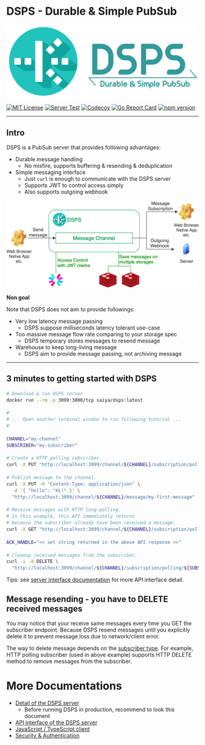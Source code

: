 # DSPS - Durable & Simple PubSub

![DSPS Banner](./img/logo/DSPS.svg)

[![MIT License](https://img.shields.io/badge/LICENSE-MIT-brightgreen)](./LICENSE)
[![Server Test](https://github.com/saiya/dsps/workflows/Server%20Test/badge.svg?1)](https://github.com/saiya/dsps/actions?query=workflow%3A%22Server+Test%22)
[![Codecov](https://codecov.io/gh/saiya/dsps/branch/main/graph/badge.svg?token=DSSOWMB60X)](https://codecov.io/gh/saiya/dsps)
[![Go Report Card](https://goreportcard.com/badge/github.com/saiya/dsps?1)](https://goreportcard.com/report/github.com/saiya/dsps)
[![npm version](https://badge.fury.io/js/%40dsps%2Fclient.svg)](https://badge.fury.io/js/%40dsps%2Fclient)

---
## Intro

DSPS is a PubSub server that provides following advantages:

- Durable message handling
  - No misfire, supports buffering & resending & deduplication
- Simple messaging interface
  - Just `curl` is enough to communicate with the DSPS server
  - Supports JWT to control access simply
  - Also supports outgoing webhook

![DSPS system diagram](./img/README/diagram.drawio.png)

__Non goal__

Note that DSPS does not aim to provide followings:

- Very low latency message passing
  - DSPS suppose milliseconds latency tolerant use-case
- Too massive message flow rate comparing to your storage spec
  - DSPS temporary stores messages to resend message
- Warehouse to keep long-living message
  - DSPS aim to provide message passing, not archiving message

---
## 3 minutes to getting started with DSPS

```sh
# Download & run DSPS server
docker run --rm -p 3099:3000/tcp saiya/dsps:latest

#
# ... Open another terminal window to run following tutorial ...
#

CHANNEL="my-channel"
SUBSCRIBER="my-subscriber"

# Create a HTTP polling subscriber.
curl -X PUT "http://localhost:3099/channel/${CHANNEL}/subscription/polling/${SUBSCRIBER}"

# Publish message to the channel.
curl -X PUT -H "Content-Type: application/json" \
  -d '{ "hello": "Hi!" }' \
  "http://localhost:3099/channel/${CHANNEL}/message/my-first-message"

# Receive messages with HTTP long-polling.
# In this example, this API immediately returns
# because the subscriber already have been received a message.
curl -X GET "http://localhost:3099/channel/${CHANNEL}/subscription/polling/${SUBSCRIBER}?timeout=30s&max=64"

ACK_HANDLE="<< set string returned in the above API response >>"

# Cleanup received messages from the subscriber.
curl -i -X DELETE \
  "http://localhost:3099/channel/${CHANNEL}/subscription/polling/${SUBSCRIBER}/message?ackHandle=${ACK_HANDLE}"
```

Tips: see [server interface documentation](./server/doc/interface) for more API interface detail.

## Message resending - you have to DELETE received messages

You may notice that your receive same messages every time you GET the subscriber endpoint. Because DSPS resend messages until you explicitly delete it to prevent message loss due to network/client error.

The way to delete message depends on the [subscriber type](./server/doc/interface/subscribe/README.md). For example, HTTP polling subscriber (used in above example) supports HTTP DELETE method to remove messages from the subscriber.

# More Documentations

- [Detail of the DSPS server](./server/README.md)
  - Before running DSPS in production, recommend to look this document
- [API interface of the DSPS server](./server/doc/interface)
- [JavaScript / TypeScript client](./client/js/README.md)
- [Security & Authentication](./server/doc/security.md)
